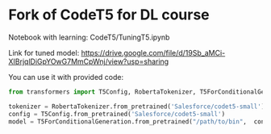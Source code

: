 # Fork of CodeT5 for DL course

Notebook with learning: CodeT5/TuningT5.ipynb

Link for tuned model: https://drive.google.com/file/d/19Sb_aMCi-XIBrjqlDiGpYOwG7MmCpWnj/view?usp=sharing

You can use it with provided code:

```python
from transformers import T5Config, RobertaTokenizer, T5ForConditionalGeneration

tokenizer = RobertaTokenizer.from_pretrained('Salesforce/codet5-small')
config = T5Config.from_pretrained('Salesforce/codet5-small')
model = T5ForConditionalGeneration.from_pretrained("/path/to/bin",  config=config)
```

